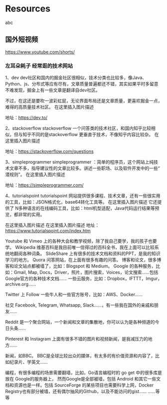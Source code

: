 # Resources 
abc

## 国外短视频

https://www.youtube.com/shorts/



### 左耳朵耗子 经常逛的技术网站


1、dev
dev社区和国内的掘金社区很相似，技术分类也比较多，像Java、Python、js、分布式等应有尽有，文章质量普遍都还不错，其实如果平时多留意不难发现，掘金上有一些文章是翻译自dev社区。

不过，在这还是要吹一波彩虹屁，无论界面布局还是文章质量，更喜欢掘金一点，难得的高质量技术社区。 在这里插入图片描述

地址：https://dev.to/

2、stackoverflow
stackoverflow 一个问答类的技术社区，和国内知乎比较相似，但与知乎不同的是stackoverflow 更垂直于技术，不像知乎内容比较杂。 在这里插入图片描述

地址：https://stackoverflow.com/questions

3、simpleprogrammer
simpleprogrammer ：简单的程序员，这个网站上纯技术文章不多，指导建议性的文章比较多。讲述一些职场、以及软件开发中的一些“ 潜规则”。 在这里插入图片描述

地址：https://simpleprogrammer.com/

4、tutorialspoint
tutorialspoint 网站提供很多课程、技术文章，还有一些很实用的工具，比如：JSON格式化，base64转化工具等。 在这里插入图片描述 它还提供了 N多种语言的在线编码工具，比如：html机型适配，Java代码运行结果等预览，都非常的实用。

在这里插入图片描述
在这里插入图片描述
地址：https://www.tutorialspoint.com/index.htm

Youtube 和 Vimeo 上的各种大会和教学视频，除了我自己要学，我的孩子也要学。
Wikipedia 维基百科是我目前唯一信得过的百科全书，我在上面可以比较系统地翻阅各种词条。
SlideShare 上有很多的技术文档和资料的PPT，是我的知识学习的地方。
Quora 问答网站，在上面有很多有趣的问答。
博客和论文，很多博客和论文站点都被墙了，比如：Blogspot 和 Medium。
Google 的各种服务，比如：Gmail, Map, Docs，Driver，照片，图片搜索，Voices，论文搜索……包括Google官方的各种技术文档……
一些云服务，比如：Dropbox，IFTTT，Imgur，archive.org……

Twitter 上 Follow 一些牛人和一些官方账号，比如：AWS、Docker……

社交 Facebook, Telegram, Whatsapp, Slack……，有一些我在国外的亲戚和朋友……

Reddit 是一个聚合网站，一个新闻和文章的集散地，你可以认为是各种频道的今日头条……

Pinterest 和 Instagram 上面有很多不错的图片和视频新闻，是我减压力的地方……

新闻，如BBC。 BBC是全球比较出众的媒体，有太多的有价值资源和内容了，比如纪录片、学英文……

编程，有很多编程的场景需要翻墙，比如，Go语言编程时的 go get 中的很多库是放在 Google的服务器上， 然而Google是全部被墙，包括 Android 和其它一些文档和资源也是一样。包括 SourceForge 的某些项目也需要科学上网，Docker Registry也有部分被墙，还有偶尔抽风的Github，以及不能访问的gist……
……等等

 

